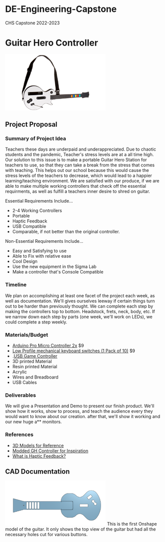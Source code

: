 # DE-Engineering-Capstone
CHS Capstone 2022-2023

# Guitar Hero Controller

<img src="GHC.png?raw=true" width="325">

## Project Proposal

### Summary of Project Idea
Teachers these days are underpaid and underappreciated. Due to chaotic students and the pandemic, Teacher's stress levels are at a all time high. 
Our solution to this issue is to make a portable Guitar Hero Station for teachers to use, so that they can take a break from the stress that comes with teaching. This helps out our school because this would cause the stress levels of the teachers to decrease, which would lead to a happier learning/teaching environment. We are satisfied with our produce, if we are able to make multiple working controllers that check off the essential requirments, as well as fulfill a teachers inner desire to shred on guitar.

Essential Requirements Include...

- 2-4 Working Controllers
- Portable
- Haptic Feedback
- USB Compatible
- Comparable, if not better than the original controller.

Non-Essential Requirements Include...

- Easy and Satisfying to use
- Able to Fix with relative ease
- Cool Design
- Use the new equipment in the Sigma Lab
- Make a controller that's Console Compatible

### Timeline
We plan on accomplishing at least one facet of the project each week, as well as documentation. We'll gives ourselves leeway if certain things turn out to be harder than previously thought. We can complete each step by making the controllers top to bottom. Headstock, frets, neck, body, etc. If we narrow down each step by parts (one week, we'll work on LEDs), we could complete a step weekly.
### Materials/Budget

- [Arduino Pro Micro Controller 2x](https://envistiamall.com/products/pro-micro-atmega32u4-5v-16mhz-leonardo-arduino-compatible) $9
- [Low Profile mechanical keyboard switches (1 Pack of 10)](https://mechanicalkeyboards.com/shop/index.php?l=product_detail&p=6337) $9
- .[USB Game Controller](https://www.amazon.com/Reyann-Arcade-Encoder-Joystick-Fighting/dp/B00UUROWWK/ref=sr_1_1?crid=UFCP2YXG2SFS&keywords=usb+game+controller+board&qid=1663353796&sprefix=usb+game+controller%2Caps%2C42&sr=8-1)
- 3D printed Material
- Resin printed Material
- Acrylic
- Wires and Breadboard
- USB Cables
### Deliverables
We will give a Presentation and Demo to present our finish product. We'll show how it works, show to process, and teach the audience every they would want to know about our creation. after that, we'll show it working and our new huge a** monitors.
### References

- [3D Models for Reference](https://www.printables.com/model/227773-les-paul-clone-hero-controller)
- [Modded GH Controller for Inspiration](https://www.youtube.com/watch?v=94CGaIXZXsg)
- [What is Haptic Feedback?](https://www.youtube.com/watch?v=cK9qsdLf58I)

## CAD Documentation

<img src="CADGuitar.png?raw=true" width="325">
This is the first Onshape model of the guitar. It only shows the top view of the guitar but had all the necessary holes cut for various buttons.
